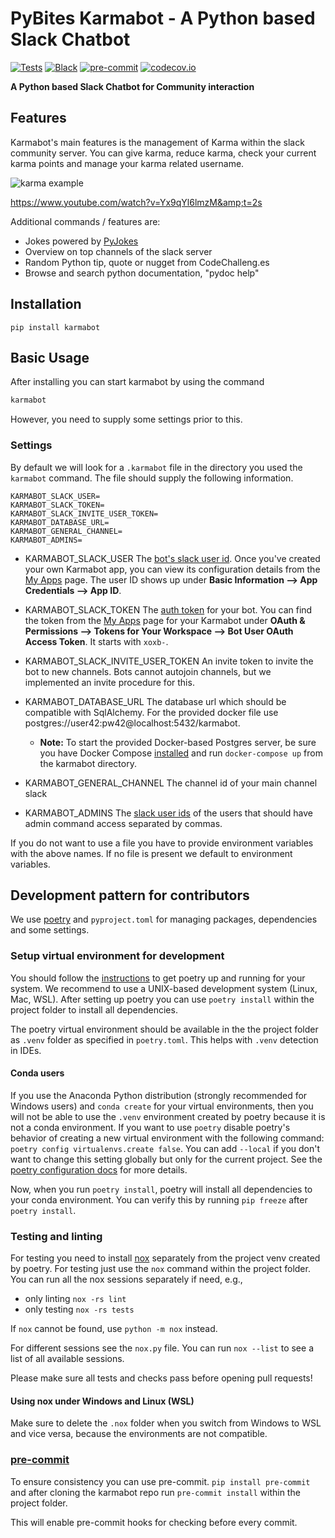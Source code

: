 # PyBites Karmabot - A Python based Slack Chatbot

[![Tests](https://github.com/PyBites-Open-Source/karmabot/workflows/Tests/badge.svg)](https://github.com/PyBites-Open-Source/karmabot/actions?workflow=Tests) [![Black](https://img.shields.io/badge/code%20style-black-000000.svg)](https://github.com/psf/black) [![pre-commit](https://img.shields.io/badge/pre--commit-enabled-brightgreen?logo=pre-commit&logoColor=white)](https://github.com/pre-commit/pre-commit) [![codecov.io](https://codecov.io/github/PyBites-Open-Source/karmabot/coverage.svg?branch=master)](https://codecov.io/github/PyBites-Open-Source/karmabot?branch=master)

**A Python based Slack Chatbot for Community interaction**

## Features

Karmabot's main features is the management of Karma within the slack community server. You can give karma, reduce karma, check your current karma points and manage your karma related username.

![karma example](https://www.pogross.de/uploads/karmabot.png)

https://www.youtube.com/watch?v=Yx9qYl6lmzM&amp;t=2s

Additional commands / features are:

- Jokes powered by [PyJokes](https://github.com/pyjokes/pyjokes)
- Overview on top channels of the slack server
- Random Python tip, quote or nugget from CodeChalleng.es
- Browse and search python documentation, "pydoc help"

## Installation

`pip install karmabot`

## Basic Usage

After installing you can start karmabot by using the command

```bash
karmabot
```

However, you need to supply some settings prior to this.

### Settings

By default we will look for a `.karmabot` file in the directory you used the `karmabot` command. The file should supply the following information.

```env
KARMABOT_SLACK_USER=
KARMABOT_SLACK_TOKEN=
KARMABOT_SLACK_INVITE_USER_TOKEN=
KARMABOT_DATABASE_URL=
KARMABOT_GENERAL_CHANNEL=
KARMABOT_ADMINS=
```

- KARMABOT_SLACK_USER
  The [bot's slack user id](https://slack.com/help/articles/115005265703-Create-a-bot-for-your-workspace). Once you've created your own Karmabot app, you can view its configuration details from the [My Apps](https://api.slack.com/apps/) page. The user ID shows up under **Basic Information --> App Credentials --> App ID**.

- KARMABOT_SLACK_TOKEN
  The [auth token](https://slack.com/help/articles/115005265703-Create-a-bot-for-your-workspace) for your bot. You can find the token from the [My Apps](https://api.slack.com/apps/) page for your Karmabot under **OAuth & Permissions --> Tokens for Your Workspace --> Bot User OAuth Access Token**. It starts with `xoxb-`.

- KARMABOT_SLACK_INVITE_USER_TOKEN
  An invite token to invite the bot to new channels. Bots cannot autojoin channels, but we implemented an invite procedure for this.

- KARMABOT_DATABASE_URL
  The database url which should be compatible with SqlAlchemy. For the provided docker file use postgres://user42:pw42@localhost:5432/karmabot.

  - **Note:** To start the provided Docker-based Postgres server, be sure you have Docker Compose [installed](https://docs.docker.com/compose/install/) and run `docker-compose up` from the karmabot directory.

- KARMABOT_GENERAL_CHANNEL
  The channel id of your main channel slack

- KARMABOT_ADMINS
  The [slack user ids](https://api.slack.com/methods/users.identity) of the users that should have admin command access separated by commas.

If you do not want to use a file you have to provide environment variables with the above names. If no file is present we default to environment variables.

## Development pattern for contributors

We use [poetry](https://github.com/python-poetry/poetry) and `pyproject.toml` for managing packages, dependencies and some settings.

### Setup virtual environment for development

You should follow the [instructions](https://github.com/python-poetry/poetry) to get poetry up and running for your system. We recommend to use a UNIX-based development system (Linux, Mac, WSL). After setting up poetry you can use `poetry install` within the project folder to install all dependencies.

The poetry virtual environment should be available in the the project folder as `.venv` folder as specified in `poetry.toml`. This helps with `.venv` detection in IDEs.

#### Conda users

If you use the Anaconda Python distribution (strongly recommended for Windows users) and `conda create` for your virtual environments, then you will not be able to use the `.venv` environment created by poetry because it is not a conda environment. If you want to use `poetry` disable poetry's behavior of creating a new virtual environment with the following command: `poetry config virtualenvs.create false`. You can add `--local` if you don't want to change this setting globally but only for the current project. See the [poetry configuration docs](https://python-poetry.org/docs/configuration/) for more details.

Now, when you run `poetry install`, poetry will install all dependencies to your conda environment. You can verify this by running `pip freeze` after `poetry install`.

### Testing and linting

For testing you need to install [nox](https://nox.thea.codes/en/stable/) separately from the project venv created by poetry. For testing just use the `nox` command within the project folder. You can run all the nox sessions separately if need, e.g.,

- only linting `nox -rs lint`
- only testing `nox -rs tests`

If `nox` cannot be found, use `python -m nox` instead.

For different sessions see the `nox.py` file. You can run `nox --list` to see a list of all available sessions.

Please make sure all tests and checks pass before opening pull requests!

#### Using nox under Windows and Linux (WSL)

Make sure to delete the `.nox` folder when you switch from Windows to WSL and vice versa, because the environments are not compatible.

### [pre-commit](https://pre-commit.com/)

To ensure consistency you can use pre-commit. `pip install pre-commit` and after cloning the karmabot repo run `pre-commit install` within the project folder.

This will enable pre-commit hooks for checking before every commit.
